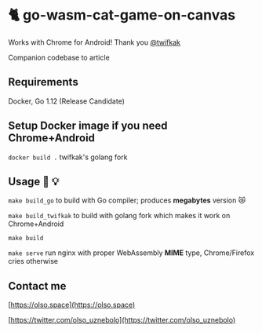 # 🐈 go-wasm-cat-game-on-canvas

Works with Chrome for Android! Thank you [@twifkak](https://github.com/twifkak)

Companion codebase to article

## Requirements
Docker, Go 1.12 (Release Candidate)

## Setup Docker image if you need Chrome+Android
`docker build .` twifkak's golang fork

## Usage 🔧 💡
`make build_go` to build with Go compiler; produces __megabytes__ version 😿

`make build_twifkak` to build with golang fork which makes it work on Chrome+Android

`make build`

`make serve` run nginx with proper WebAssembly __MIME__ type, Chrome/Firefox cries otherwise

## Contact me
[https://olso.space](https://olso.space)

[https://twitter.com/olso_uznebolo](https://twitter.com/olso_uznebolo)
